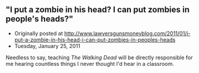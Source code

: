 ## "I put a zombie in his head? I can put zombies in people's heads?"

 * Originally posted at http://www.lawyersgunsmoneyblog.com/2011/01/i-put-a-zombie-in-his-head-i-can-put-zombies-in-peoples-heads
 * Tuesday, January 25, 2011

Needless to say, teaching _The Walking Dead_ will be directly responsible for me hearing countless things I never thought I'd hear in a classroom.
